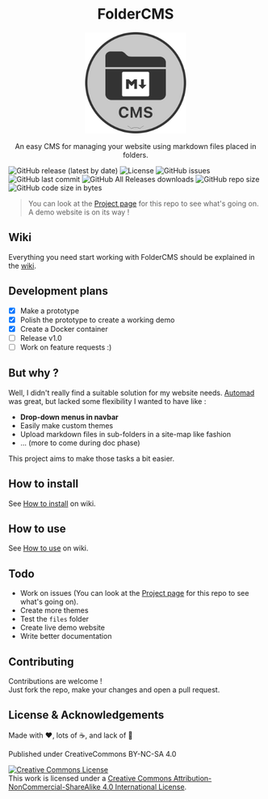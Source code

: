 <h1 align="center">FolderCMS</h1>

<p align="center">
	<img width="200" height="200" margin-right="100%" src="https://raw.githubusercontent.com/fred-corp/folderCMS/main/website-examples/Demo/images/favicon.ico">
</p>

<p align="center">An easy CMS for managing your website using markdown files placed in folders.</p>
<p align="center">

![GitHub release (latest by date)](https://img.shields.io/github/v/release/fred-corp/folderCMS)
![License](https://img.shields.io/github/license/fred-corp/folderCMS)
![GitHub issues](https://img.shields.io/github/issues/fred-corp/folderCMS)
![GitHub last commit](https://img.shields.io/github/last-commit/fred-corp/folderCMS)
![GitHub All Releases downloads](https://img.shields.io/github/downloads/fred-corp/folderCMS/total)
![GitHub repo size](https://img.shields.io/github/repo-size/fred-corp/folderCMS)
![GitHub code size in bytes](https://img.shields.io/github/languages/code-size/fred-corp/folderCMS)

> You can look at the [Project page](https://github.com/users/fred-corp/projects/1/views/4) for this repo to see what's going on.  
> A demo website is on its way !

## Wiki

Everything you need start working with FolderCMS should be explained in the [wiki](https://github.com/fred-corp/folderCMS/wiki).

## Development plans

* [x] Make a prototype
* [x] Polish the prototype to create a working demo
* [x] Create a Docker container
* [ ] Release v1.0
* [ ] Work on feature requests :)

## But why ?

Well, I didn't really find a suitable solution for my website needs. [Automad](https://automad.org) was great, but lacked some flexibility I wanted to have like :

* **Drop-down menus in navbar**  
* Easily make custom themes  
* Upload markdown files in sub-folders in a site-map like fashion
* ... (more to come during doc phase)

This project aims to make those tasks a bit easier.

## How to install

See [How to install](https://github.com/fred-corp/folderCMS/wiki/How-to-install) on wiki.

## How to use

See [How to use](https://github.com/fred-corp/folderCMS/wiki/How-to-use) on wiki.

## Todo

* Work on issues (You can look at the [Project page](https://github.com/users/fred-corp/projects/1/views/4) for this repo to see what's going on).  
* Create more themes
* Test the ```files``` folder
* Create live demo website  
* Write better documentation  

## Contributing

Contributions are welcome !  
Just fork the repo, make your changes and open a pull request.

## License & Acknowledgements

Made with ❤️, lots of ☕️, and lack of 🛌

Published under CreativeCommons BY-NC-SA 4.0

[![Creative Commons License](https://i.creativecommons.org/l/by-nc-sa/4.0/88x31.png)](http://creativecommons.org/licenses/by-nc-sa/4.0/)  
This work is licensed under a [Creative Commons Attribution-NonCommercial-ShareAlike 4.0 International License](http://creativecommons.org/licenses/by-nc-sa/4.0/).
